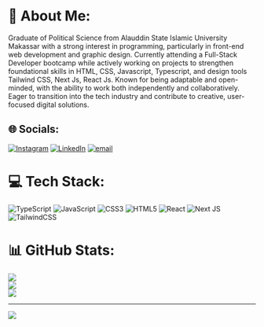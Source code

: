 # 💫 About Me:
Graduate of Political Science from Alauddin State Islamic University Makassar with a strong interest in programming, particularly in front-end web development and graphic design. Currently attending a Full-Stack Developer bootcamp while actively working on projects to strengthen foundational skills in HTML, CSS, Javascript, Typescript, and design tools Tailwind CSS, Next Js, React Js. Known for being adaptable and open-minded, with the ability to work both independently and collaboratively. Eager to transition into the tech industry and contribute to creative, user-focused digital solutions.


## 🌐 Socials:
[![Instagram](https://img.shields.io/badge/Instagram-%23E4405F.svg?logo=Instagram&logoColor=white)](https://instagram.com/@fahrulunru) 
[![LinkedIn](https://img.shields.io/badge/LinkedIn-%230077B5.svg?logo=linkedin&logoColor=white)](https://linkedin.com/in/https://www.linkedin.com/in/andi-fahrul-azis-848243259/) 
[![email](https://img.shields.io/badge/Email-D14836?logo=gmail&logoColor=white)](mailto:fachrulmosaja@gmail.com) 

# 💻 Tech Stack:
![TypeScript](https://img.shields.io/badge/typescript-%23007ACC.svg?style=for-the-badge&logo=typescript&logoColor=white) ![JavaScript](https://img.shields.io/badge/javascript-%23323330.svg?style=for-the-badge&logo=javascript&logoColor=%23F7DF1E) ![CSS3](https://img.shields.io/badge/css3-%231572B6.svg?style=for-the-badge&logo=css3&logoColor=white) ![HTML5](https://img.shields.io/badge/html5-%23E34F26.svg?style=for-the-badge&logo=html5&logoColor=white) ![React](https://img.shields.io/badge/react-%2320232a.svg?style=for-the-badge&logo=react&logoColor=%2361DAFB) ![Next JS](https://img.shields.io/badge/Next-black?style=for-the-badge&logo=next.js&logoColor=white) ![TailwindCSS](https://img.shields.io/badge/tailwindcss-%2338B2AC.svg?style=for-the-badge&logo=tailwind-css&logoColor=white)
# 📊 GitHub Stats:
![](https://github-readme-stats.vercel.app/api?username=Fahrulmosaja&theme=dark&hide_border=false&include_all_commits=false&count_private=false)<br/>
![](https://nirzak-streak-stats.vercel.app/?user=Fahrulmosaja&theme=dark&hide_border=false)<br/>
![](https://github-readme-stats.vercel.app/api/top-langs/?username=Fahrulmosaja&theme=dark&hide_border=false&include_all_commits=false&count_private=false&layout=compact)

---
[![](https://visitcount.itsvg.in/api?id=Fahrulmosaja&icon=0&color=0)](https://visitcount.itsvg.in)

<!-- Proudly created with GPRM ( https://gprm.itsvg.in ) -->
